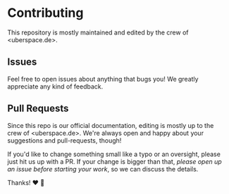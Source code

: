 # Contributing

This repository is mostly maintained and edited by the crew of <uberspace.de>.

## Issues

Feel free to open issues about anything that bugs you! We greatly appreciate
any kind of feedback.

## Pull Requests

Since this repo is our official documentation, editing is mostly up to the
crew of <uberspace.de>. We're always open and happy about your suggestions
and pull-requests, though!

If you'd like to change something small like a typo or an oversight, please
just hit us up with a PR. If your change is bigger than that, _please open
up an issue before starting your work_, so we can discuss the details.

Thanks! :heart: :tada:

